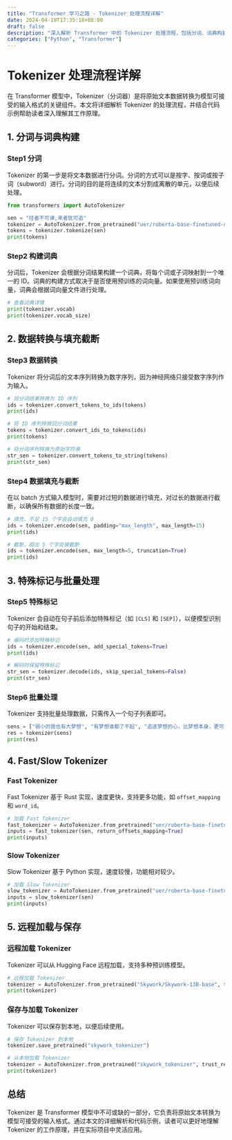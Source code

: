 ```yaml
---
title: "Transformer 学习之路 - Tokenizer 处理流程详解"
date: 2024-04-19T17:35:18+08:00
draft: false
description: "深入解析 Transformer 中的 Tokenizer 处理流程，包括分词、词典构建、数据转换、填充与截断等关键步骤，并结合代码示例进行详细讲解。"
categories: ["Python", "Transformer"]
---
```


# Tokenizer 处理流程详解

在 Transformer 模型中，Tokenizer（分词器）是将原始文本数据转换为模型可接受的输入格式的关键组件。本文将详细解析 Tokenizer 的处理流程，并结合代码示例帮助读者深入理解其工作原理。

## 1. 分词与词典构建

### Step1 分词
Tokenizer 的第一步是将文本数据进行分词。分词的方式可以是按字、按词或按子词（subword）进行。分词的目的是将连续的文本分割成离散的单元，以便后续处理。

```python
from transformers import AutoTokenizer

sen = "往者不可谏,来者犹可追"
tokenizer = AutoTokenizer.from_pretrained("uer/roberta-base-finetuned-dianping-chinese")
tokens = tokenizer.tokenize(sen)
print(tokens)
```

### Step2 构建词典
分词后，Tokenizer 会根据分词结果构建一个词典，将每个词或子词映射到一个唯一的 ID。词典的构建方式取决于是否使用预训练的词向量。如果使用预训练词向量，词典会根据词向量文件进行处理。

```python
# 查看词典详情
print(tokenizer.vocab)
print(tokenizer.vocab_size)
```

## 2. 数据转换与填充截断

### Step3 数据转换
Tokenizer 将分词后的文本序列转换为数字序列，因为神经网络只接受数字序列作为输入。

```python
# 将分词结果转换为 ID 序列
ids = tokenizer.convert_tokens_to_ids(tokens)
print(ids)

# 将 ID 序列转换回分词结果
tokens = tokenizer.convert_ids_to_tokens(ids)
print(tokens)

# 将分词序列转换为原始字符串
str_sen = tokenizer.convert_tokens_to_string(tokens)
print(str_sen)
```

### Step4 数据填充与截断
在以 batch 方式输入模型时，需要对过短的数据进行填充，对过长的数据进行截断，以确保所有数据的长度一致。

```python
# 填充，不足 15 个字会自动填充 0
ids = tokenizer.encode(sen, padding="max_length", max_length=15)
print(ids)

# 截断，超出 5 个字会被截断
ids = tokenizer.encode(sen, max_length=5, truncation=True)
print(ids)
```

## 3. 特殊标记与批量处理

### Step5 特殊标记
Tokenizer 会自动在句子前后添加特殊标记（如 `[CLS]` 和 `[SEP]`），以便模型识别句子的开始和结束。

```python
# 编码时添加特殊标记
ids = tokenizer.encode(sen, add_special_tokens=True)
print(ids)

# 解码时保留特殊标记
str_sen = tokenizer.decode(ids, skip_special_tokens=False)
print(str_sen)
```

### Step6 批量处理
Tokenizer 支持批量处理数据，只需传入一个句子列表即可。

```python
sens = ["弱小的我也有大梦想", "有梦想谁都了不起", "追逐梦想的心，比梦想本身，更可贵"]
res = tokenizer(sens)
print(res)
```

## 4. Fast/Slow Tokenizer

### Fast Tokenizer
Fast Tokenizer 基于 Rust 实现，速度更快，支持更多功能，如 `offset_mapping` 和 `word_id`。

```python
# 加载 Fast Tokenizer
fast_tokenizer = AutoTokenizer.from_pretrained("uer/roberta-base-finetuned-dianping-chinese")
inputs = fast_tokenizer(sen, return_offsets_mapping=True)
print(inputs)
```

### Slow Tokenizer
Slow Tokenizer 基于 Python 实现，速度较慢，功能相对较少。

```python
# 加载 Slow Tokenizer
slow_tokenizer = AutoTokenizer.from_pretrained("uer/roberta-base-finetuned-dianping-chinese", use_fast=False)
inputs = slow_tokenizer(sen)
print(inputs)
```

## 5. 远程加载与保存

### 远程加载 Tokenizer
Tokenizer 可以从 Hugging Face 远程加载，支持多种预训练模型。

```python
# 远程加载 Tokenizer
tokenizer = AutoTokenizer.from_pretrained("Skywork/Skywork-13B-base", trust_remote_code=True)
print(tokenizer)
```

### 保存与加载 Tokenizer
Tokenizer 可以保存到本地，以便后续使用。

```python
# 保存 Tokenizer 到本地
tokenizer.save_pretrained("skywork_tokenizer")

# 从本地加载 Tokenizer
tokenizer = AutoTokenizer.from_pretrained("skywork_tokenizer", trust_remote_code=True)
print(tokenizer)
```

## 总结

Tokenizer 是 Transformer 模型中不可或缺的一部分，它负责将原始文本转换为模型可接受的输入格式。通过本文的详细解析和代码示例，读者可以更好地理解 Tokenizer 的工作原理，并在实际项目中灵活应用。